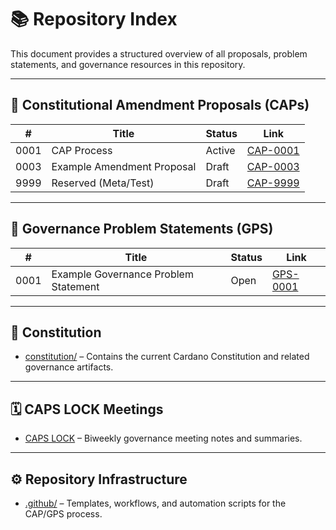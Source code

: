 # 📚 Repository Index

This document provides a structured overview of all proposals, problem statements, and governance resources in this repository.

---

## 🧩 Constitutional Amendment Proposals (CAPs)

| #      | Title | Status | Link |
| ------ | ----- | ------ | ---- |
| 0001 | CAP Process | Active | [CAP-0001](./CAP-0001/README.md) |
| 0003 | Example Amendment Proposal | Draft | [CAP-0003](./CAP-0003/README.md) |
| 9999 | Reserved (Meta/Test) | Draft | [CAP-9999](./CAP-9999/README.md) |

---

## 🧠 Governance Problem Statements (GPS)

| #      | Title | Status | Link |
| ------ | ----- | ------ | ---- |
| 0001 | Example Governance Problem Statement | Open | [GPS-0001](./GPS-0001/README.md) |

---

## 📜 Constitution

- [constitution/](./constitution) – Contains the current Cardano Constitution and related governance artifacts.

---

## 🗓️ CAPS LOCK Meetings

- [CAPS LOCK](./CAPS%20LOCK/) – Biweekly governance meeting notes and summaries.

---

## ⚙️ Repository Infrastructure

- [.github/](./.github) – Templates, workflows, and automation scripts for the CAP/GPS process.

